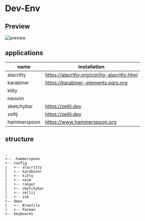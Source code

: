 # Dev-Env

## Preview

![preview](./public/preview.png)

## applications
 
| name | installation |
| --- | --- |
| alacritty | https://alacritty.org/config-alacritty.html |
| karabiner | https://karabiner-elements.pqrs.org |
| kitty |  |
| neovim |  |
| sketchybar | https://zellij.dev |
| zellij | https://zellij.dev |
| hammerspoon | https://www.hammerspoon.org |

## structure

```

.
+-- .hammerspoon
+-- config
|   +-- alacritty
|   +-- karabiner 
|   +-- kitty 
|   +-- nvim
|   +-- ranger
|   +-- sketchybar
|   +-- zellij
|   +-- zsh
+-- deps
|   +-- Brewfile
|   +-- Pacman
+-- keyboards

```


